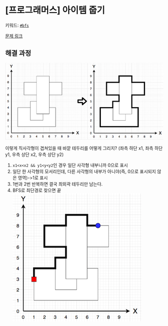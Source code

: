 # [프로그래머스] 아이템 줍기
키워드: [`#bfs`](bfs_dfs.md)

[문제 링크](https://school.programmers.co.kr/learn/courses/30/lessons/87694)

## 해결 과정
![alt text](../resources/bfs_dfs/pm_item.png)

이렇게 직사각형이 겹쳐있을 때 바깥 테두리를 어떻게 그리지? (좌측 하단 x1, 좌측 하단 y1, 우측 상단 x2, 우측 상단 y2)
1.  `x1<x<x2 && y1<y<y2`인 경우 일단 사각형 내부니까 0으로 표시
2.  일단 한 사각형의 모서리인데, 다른 사각형의 내부가 아니야(즉, 0으로 표시되지 않은 영역)->1로 표시
3.  1번과 2번 반복하면 결국 최외곽 테두리만 남는다.
4.  BFS로 최단경로 찾으면 끝
   ![alt text](image.png)